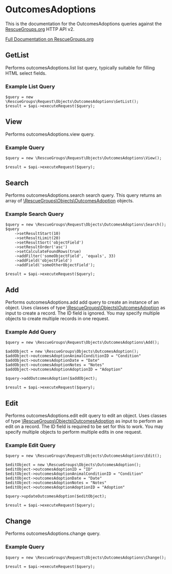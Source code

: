 # OutcomesAdoptions

This is the documentation for the OutcomesAdoptions queries against the [RescueGroups.org](https://www.rescuegroups.org/) HTTP API v2.

[Full Documentation on RescueGroups.org](https://userguide.rescuegroups.org/display/APIDG/Object+definitions#Objectdefinitions-outcomesAdoptions)

## GetList


Performs outcomesAdoptions.list list query, typically suitable for filling HTML select fields.

### Example List Query

    $query = new \RescueGroups\Request\Objects\OutcomesAdoptions\GetList();
    $result = $api->executeRequest($query);





## View






Performs outcomesAdoptions.view query.

### Example Query

    $query = new \RescueGroups\Request\Objects\OutcomesAdoptions\View();

    $result = $api->executeRequest($query);


## Search

Performs outcomesAdoptions.search search query. This query returns an array of [\RescueGroups\Objects\OutcomesAdoption](../../src/Objects/OutcomesAdoption.php) objects.

### Example Search Query

    $query = new \RescueGroups\Request\Objects\OutcomesAdoptions\Search();
    $query
        ->setResultStart(10)
        ->setResultLimit(20)
        ->setResultSort('objectField')
        ->setResultOrder('asc')
        ->setCalculateFoundRows(true)
        ->addFilter('someObjectField', 'equals', 33)
        ->addField('objectField')
        ->addField('someOtherObjectField');

    $result = $api->executeRequest($query);






## Add




Performs outcomesAdoptions.add add query to create an instance of an object. Uses classes of type [\RescueGroups\Objects\OutcomesAdoption](../../src/Objects/OutcomesAdoption.php) as input to create a record. The ID field is ignored. You may specify multiple objects to create multiple records in one request.

### Example Add Query

    $query = new \RescueGroups\Request\Objects\OutcomesAdoptions\Add();

    $addObject = new \RescueGroups\Objects\OutcomesAdoption();
    $addObject->outcomesAdoptionAnimalConditionID = "Condition"
    $addObject->outcomesAdoptionDate = "Date"
    $addObject->outcomesAdoptionNotes = "Notes"
    $addObject->outcomesAdoptionAdoptionID = "Adoption"

    $query->addOutcomesAdoption($addObject);

    $result = $api->executeRequest($query);



## Edit



Performs outcomesAdoptions.edit edit query to edit an object. Uses classes of type [\RescueGroups\Objects\OutcomesAdoption](../../src/Objects/OutcomesAdoption.php) as input to perform an edit on a record. The ID field is required to be set for this to work. You may specify multiple objects to perform multiple edits in one request.

### Example Edit Query

    $query = new \RescueGroups\Request\Objects\OutcomesAdoptions\Edit();

    $editObject = new \RescueGroups\Objects\OutcomesAdoption();
    $editObject->outcomesAdoptionID = "ID"
    $editObject->outcomesAdoptionAnimalConditionID = "Condition"
    $editObject->outcomesAdoptionDate = "Date"
    $editObject->outcomesAdoptionNotes = "Notes"
    $editObject->outcomesAdoptionAdoptionID = "Adoption"

    $query->updateOutcomesAdoption($editObject);

    $result = $api->executeRequest($query);




## Change






Performs outcomesAdoptions.change query.

### Example Query

    $query = new \RescueGroups\Request\Objects\OutcomesAdoptions\Change();

    $result = $api->executeRequest($query);


